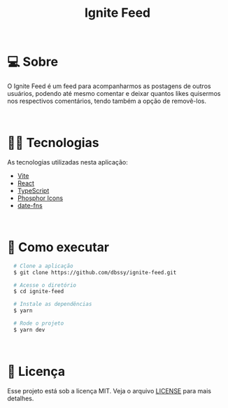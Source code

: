 <div align="center">
  <h1>
    <strong>Ignite Feed</strong>
  </h1>

  <br />
</div>

# 💻 **Sobre**

O Ignite Feed é um feed para acompanharmos as postagens de outros usuários, podendo até mesmo comentar e deixar quantos likes quisermos nos respectivos comentários, tendo também a opção de removê-los.

<br />

# 👨‍💻 **Tecnologias**

As tecnologias utilizadas nesta aplicação:

- [Vite](https://nextjs.org/)
- [React](https://reactjs.org/)
- [TypeScript](https://www.typescriptlang.org/)
- [Phosphor Icons](https://phosphoricons.com/)
- [date-fns](https://date-fns.org/)

<br />

# 🚀 **Como executar**
```bash
  # Clone a aplicação
  $ git clone https://github.com/dbssy/ignite-feed.git

  # Acesse o diretório
  $ cd ignite-feed

  # Instale as dependências
  $ yarn

  # Rode o projeto
  $ yarn dev
```
<br />

# 📝 **Licença**
Esse projeto está sob a licença MIT. Veja o arquivo [LICENSE](LICENSE) para mais detalhes.
